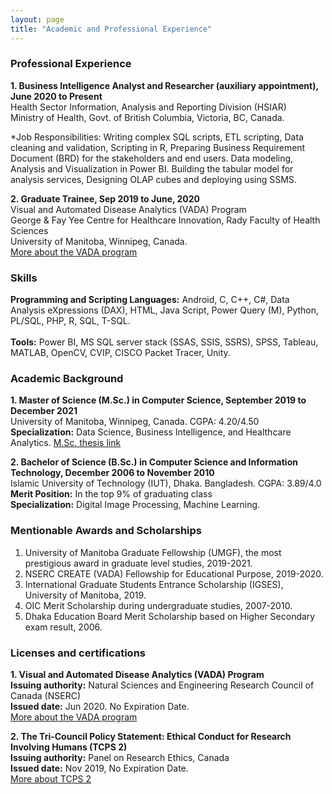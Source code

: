 ```yaml
---
layout: page
title: "Academic and Professional Experience"
---
```

### Professional Experience
**1. Business Intelligence Analyst and Researcher (auxiliary appointment), June 2020 to Present** <br/>
Health Sector Information, Analysis and Reporting Division (HSIAR) <br/>
Ministry of Health, Govt. of British Columbia, Victoria, BC, Canada.<br/>

*Job Responsibilities: Writing complex SQL scripts, ETL scripting, Data cleaning and validation, Scripting in R, Preparing Business Requirement Document (BRD) for the stakeholders and end users. Data modeling, Analysis and Visualization in Power BI. Building the tabular model for analysis services, Designing OLAP cubes and deploying using SSMS.<br/>

**2. Graduate Trainee, Sep 2019 to June, 2020** <br/>
Visual and Automated Disease Analytics (VADA) Program <br/>
George & Fay Yee Centre for Healthcare Innovation, Rady Faculty of Health Sciences <br/>
University of Manitoba, Winnipeg, Canada. <br/>
<a href="https://vada.cs.umanitoba.ca/"> More about the VADA program </a> <br/>

### Skills
**Programming and Scripting Languages:** Android, C, C++, C#, Data Analysis eXpressions (DAX), HTML, Java Script, Power Query (M), Python, PL/SQL, PHP, R, SQL, T-SQL. <br/> <br/>
**Tools:** Power BI, MS SQL server stack (SSAS, SSIS, SSRS), SPSS, Tableau, MATLAB, OpenCV, CVIP, CISCO Packet Tracer, Unity.

### Academic Background
**1. Master of Science (M.Sc.) in Computer Science, September 2019 to December 2021** <br/> 
University of Manitoba, Winnipeg, Canada. CGPA: 4.20/4.50 <br/>
**Specialization:** Data Science, Business Intelligence, and Healthcare Analytics.
<a href=" http://hdl.handle.net/1993/36213"> M.Sc. thesis link </a> <br/>

**2. Bachelor of Science (B.Sc.) in Computer Science and Information Technology, December 2006 to November 2010**<br/>
Islamic University of Technology (IUT), Dhaka. Bangladesh. CGPA: 3.89/4.0 <br/>
**Merit Position:** In the top 9% of graduating class <br/>
**Specialization:** Digital Image Processing, Machine Learning.

### Mentionable Awards and Scholarships <br/>
1. University of Manitoba Graduate Fellowship (UMGF), the most prestigious award in graduate level studies, 2019-2021. <br/>
2. NSERC CREATE (VADA) Fellowship for Educational Purpose, 2019-2020. <br/>
3. International Graduate Students Entrance Scholarship (IGSES), University of Manitoba, 2019. <br/>
4. OIC Merit Scholarship during undergraduate studies, 2007-2010.<br/>
5. Dhaka Education Board Merit Scholarship based on Higher Secondary exam result, 2006.

### Licenses and certifications <br/>
**1. Visual and Automated Disease Analytics (VADA) Program** <br/>
**Issuing authority:** Natural Sciences and Engineering Research Council of Canada (NSERC)<br/>
**Issued date:** Jun 2020. No Expiration Date. <br/>
<a href="https://vada.cs.umanitoba.ca/"> More about the VADA program </a> <br/>

**2. The Tri-Council Policy Statement: Ethical Conduct for Research Involving Humans (TCPS 2)** <br/>
**Issuing authority:** Panel on Research Ethics, Canada <br/>
**Issued date:** Nov 2019, No Expiration Date. <br/>
<a href="https://ethics.gc.ca/eng/education_tutorial-didacticiel.html"> More about TCPS 2 </a> <br/>
